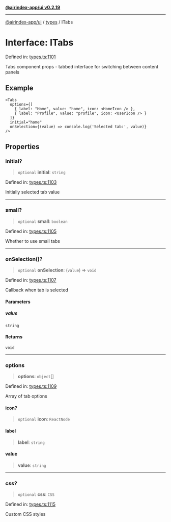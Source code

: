 [**@airindex-app/ui v0.2.19**](../../README.md)

***

[@airindex-app/ui](../../README.md) / [types](../README.md) / ITabs

# Interface: ITabs

Defined in: [types.ts:1101](https://github.com/airindex-app/ui/blob/main/src/types.ts#L1101)

Tabs component props - tabbed interface for switching between content panels

## Example

```tsx
<Tabs
  options={[
    { label: "Home", value: "home", icon: <HomeIcon /> },
    { label: "Profile", value: "profile", icon: <UserIcon /> }
  ]}
  initial="home"
  onSelection={(value) => console.log('Selected tab:', value)}
/>
```

## Properties

### initial?

> `optional` **initial**: `string`

Defined in: [types.ts:1103](https://github.com/airindex-app/ui/blob/main/src/types.ts#L1103)

Initially selected tab value

***

### small?

> `optional` **small**: `boolean`

Defined in: [types.ts:1105](https://github.com/airindex-app/ui/blob/main/src/types.ts#L1105)

Whether to use small tabs

***

### onSelection()?

> `optional` **onSelection**: (`value`) => `void`

Defined in: [types.ts:1107](https://github.com/airindex-app/ui/blob/main/src/types.ts#L1107)

Callback when tab is selected

#### Parameters

##### value

`string`

#### Returns

`void`

***

### options

> **options**: `object`[]

Defined in: [types.ts:1109](https://github.com/airindex-app/ui/blob/main/src/types.ts#L1109)

Array of tab options

#### icon?

> `optional` **icon**: `ReactNode`

#### label

> **label**: `string`

#### value

> **value**: `string`

***

### css?

> `optional` **css**: `CSS`

Defined in: [types.ts:1115](https://github.com/airindex-app/ui/blob/main/src/types.ts#L1115)

Custom CSS styles
